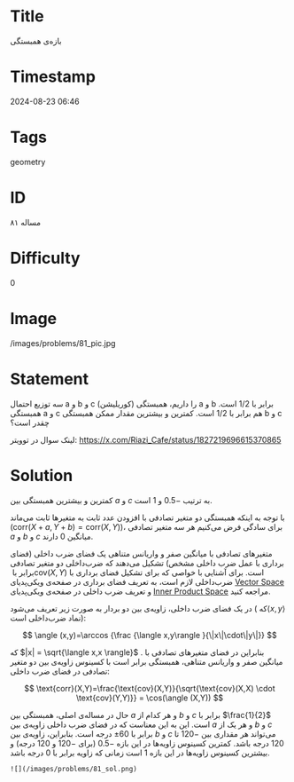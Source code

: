 # Title
بازه‌ی همبستگی
# Timestamp
2024-08-23 06:46
# Tags
geometry
# ID
مساله ۸۱
# Difficulty
0
# Image
/images/problems/81_pic.jpg
# Statement
سه توزیع احتمال a و b و c را داریم، همبستگی (کوریلیشن) a و b برابر با 1/2 است. همبستگی a و c هم برابر با 1/2 است. کمترین و بیشترین مقدار ممکن همبستگی b و c چقدر است؟

لینک سوال در توویتر: https://x.com/Riazi_Cafe/status/1827219696615370865

# Solution
کمترین و بیشترین همبستگی بین $a$ و $c$ به ترتیب $-0.5$ و $1$ است.

با توجه به اینکه همبستگی دو متغیر تصادفی با افزودن عدد ثابت به متغیرها ثابت می‌ماند ($\text{corr}(X+a,Y+b)=\text{corr}(X,Y)$)، برای سادگی فرض می‌کنیم هر سه متغیر تصادفی $a$ و $b$ و $c$ میانگین 0 دارند.

متغیرهای تصادفی با میانگین صفر و واریانس متناهی یک فضای ضرب داخلی (فضای برداری با عمل ضرب داخلی مشخص) تشکیل می‌دهند که ضرب‌داخلی دو متغیر تصادفی برابر با ‏$‎\text{cov}(X,Y)‏$‎ است. برای آشنایی با خواصی که برای تشکیل فضای برداری با ضرب‌داخلی لازم است، به تعریف فضای برداری در صفحه‌ی ویکی‌پدیای [Vector Space](https://en.wikipedia.org/wiki/Vector_space) و تعریف ضرب داخلی در  صفحه‌ی ویکی‌پدیای [Inner Product Space](https://en.wikipedia.org/wiki/Inner_product_space) مراجعه کنید.

در یک فضای ضرب داخلی، زاویه‌ی بین دو بردار به صورت زیر تعریف می‌شود (که ‏$‎\langle x,y \rangle$ نماد ضرب‌داخلی است):

$$
\angle (x,y)=\arccos {\frac {\langle x,y\rangle }{\|x\|\cdot\|y\|}}
$$

که
 $|x| = \sqrt{\langle x,x \rangle}$
 .
بنابراین در فضای متغیرهای تصادفی با میانگین صفر و  واریانس متناهی، همبستگی برابر است با کسینوس زاویه‌ی بین دو متغیر تصادفی در فضای ضرب داخلی:

$$
\text{corr}(X,Y)=\frac{\text{cov}(X,Y)}{\sqrt{\text{cov}(X,X) \cdot \text{cov}(Y,Y)}} = \cos(\angle (X,Y))
$$

حال در مساله‌ی اصلی، همبستگی بین $a$ و هر کدام از $b$ و $c$ برابر با $\frac{1}{2}$ است. این به این معناست که در فضای ضرب داخلی زاویه‌‌ی بین $a$ و هر یک از $b$ و $c$ برابر با 60± درجه است. بنابراین، زاویه‌ی بین $b$ و $c$ می‌تواند هر مقداری بین $-120$ تا $120$ درجه باشد. کمترین کسینوس زاویه‌ها در این بازه $-0.5$ (برای $-120$ و $120$ درجه) و بیشترین کسینوس زاویه‌ها در این بازه $1$ است زمانی که زاویه برابر با 0 درجه باشد.

    ![](/images/problems/81_sol.png)


